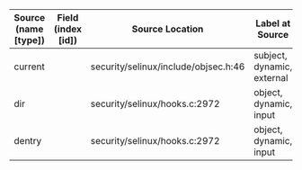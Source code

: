 | Source (name [type])       | Field (index [id]) | Source Location                        | Label at Source             |
|----------------------------|--------------------|----------------------------------------|-----------------------------|
| current                    |                    | security/selinux/include/objsec.h:46   | subject, dynamic, external  |
| dir                        |                    | security/selinux/hooks.c:2972          | object, dynamic, input      |
| dentry                     |                    | security/selinux/hooks.c:2972          | object, dynamic, input      |
